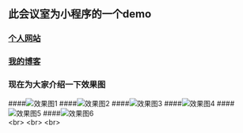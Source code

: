 ## 此会议室为小程序的一个demo

### [个人网站](https://zengnaxianlin.github.io/)
### [我的博客](http://blog.csdn.net/m0_37541331) 
### 现在为大家介绍一下效果图

####![效果图1](https://raw.githubusercontent.com/zengxianlin/huiyishi/master/images/UI_DEMO/1.png)  ####![效果图2](https://raw.githubusercontent.com/zengxianlin/huiyishi/master/images/UI_DEMO/2.png)  ####![效果图3](https://raw.githubusercontent.com/zengxianlin/huiyishi/master/images/UI_DEMO/3.png)  ####![效果图4](https://raw.githubusercontent.com/zengxianlin/huiyishi/master/images/UI_DEMO/4.png)  ####![效果图5](https://raw.githubusercontent.com/zengxianlin/huiyishi/master/images/UI_DEMO/5.png)  ####![效果图6](https://raw.githubusercontent.com/zengxianlin/huiyishi/master/images/UI_DEMO/6.png)  
\<br>
\<br>
\<br> 
